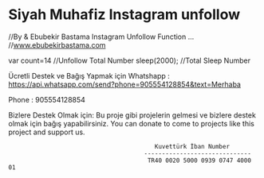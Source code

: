 # Siyah Muhafiz Instagram unfollow
//By & Ebubekir Bastama Instagram Unfollow Function ...
//www.ebubekirbastama.com  


 var count=14  //Unfollow Total Number
 sleep(2000); //Total Sleep Number
 
 
 Ücretli Destek ve Bağış Yapmak için
Whatshapp : https://api.whatsapp.com/send?phone=905554128854&text=Merhaba

Phone : 905554128854

Bizlere Destek Olmak için: Bu proje gibi projelerin gelmesi ve bizlere destek olmak için bağış yapabilirsiniz. You can donate to come to projects like this project and support us.

                                             Kuvettürk İban Number
                                          ------------------------------
                                           TR40 0020 5000 0939 0747 4000 01
